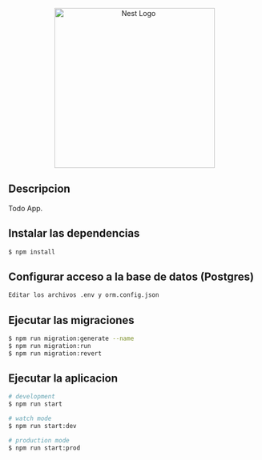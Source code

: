 <p align="center">
  <a href="http://nestjs.com/" target="blank"><img src="https://nestjs.com/img/logo_text.svg" width="320" alt="Nest Logo" /></a>
</p>

## Descripcion

Todo App.

## Instalar las dependencias

```bash
$ npm install
```

## Configurar acceso a la base de datos (Postgres)

```bash
Editar los archivos .env y orm.config.json
```

## Ejecutar las migraciones

```bash
$ npm run migration:generate --name
$ npm run migration:run
$ npm run migration:revert
```
## Ejecutar la aplicacion

```bash
# development
$ npm run start

# watch mode
$ npm run start:dev

# production mode
$ npm run start:prod
```
